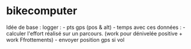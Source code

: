 # bikecomputer
Idée de base :
  logger :
    - pts gps (pos & alt)
    - temps
  avec ces données :
    - calculer l'effort réalisé sur un parcours.
      (work pour dénivelée positive + work Ffrottements)
    - envoyer position gps si vol

